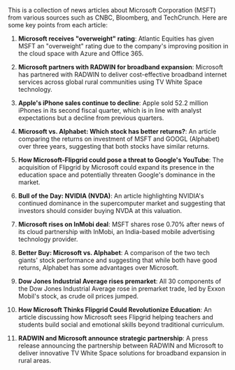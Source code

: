 This is a collection of news articles about Microsoft Corporation (MSFT) from various sources such as CNBC, Bloomberg, and TechCrunch. Here are some key points from each article:

1. **Microsoft receives "overweight" rating**: Atlantic Equities has given MSFT an "overweight" rating due to the company's improving position in the cloud space with Azure and Office 365.

2. **Microsoft partners with RADWIN for broadband expansion**: Microsoft has partnered with RADWIN to deliver cost-effective broadband internet services across global rural communities using TV White Space technology.

3. **Apple's iPhone sales continue to decline**: Apple sold 52.2 million iPhones in its second fiscal quarter, which is in line with analyst expectations but a decline from previous quarters.

4. **Microsoft vs. Alphabet: Which stock has better returns?**: An article comparing the returns on investment of MSFT and GOOGL (Alphabet) over three years, suggesting that both stocks have similar returns.

5. **How Microsoft-Flipgrid could pose a threat to Google's YouTube**: The acquisition of Flipgrid by Microsoft could expand its presence in the education space and potentially threaten Google's dominance in the market.

6. **Bull of the Day: NVIDIA (NVDA)**: An article highlighting NVIDIA's continued dominance in the supercomputer market and suggesting that investors should consider buying NVDA at this valuation.

7. **Microsoft rises on InMobi deal**: MSFT shares rose 0.70% after news of its cloud partnership with InMobi, an India-based mobile advertising technology provider.

8. **Better Buy: Microsoft vs. Alphabet**: A comparison of the two tech giants' stock performance and suggesting that while both have good returns, Alphabet has some advantages over Microsoft.

9. **Dow Jones Industrial Average rises premarket**: All 30 components of the Dow Jones Industrial Average rose in premarket trade, led by Exxon Mobil's stock, as crude oil prices jumped.

10. **How Microsoft Thinks Flipgrid Could Revolutionize Education**: An article discussing how Microsoft sees Flipgrid helping teachers and students build social and emotional skills beyond traditional curriculum.

11. **RADWIN and Microsoft announce strategic partnership**: A press release announcing the partnership between RADWIN and Microsoft to deliver innovative TV White Space solutions for broadband expansion in rural areas.